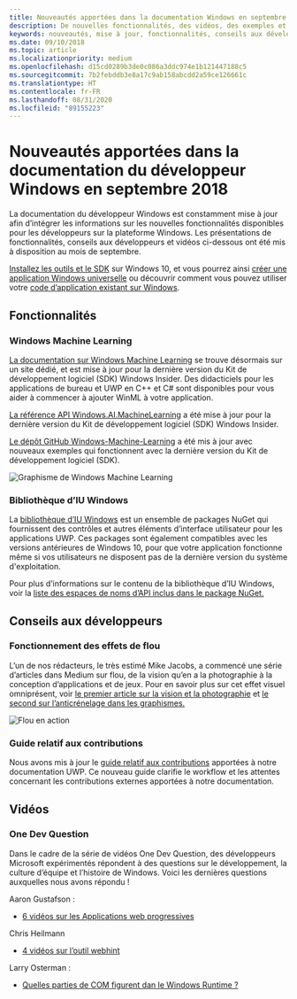 ```yaml
---
title: Nouveautés apportées dans la documentation Windows en septembre 2018 – Développer des applications UWP
description: De nouvelles fonctionnalités, des vidéos, des exemples et des conseils aux développeurs ont été ajoutés à la documentation du développeur Windows 10 en septembre 2018.
keywords: nouveautés, mise à jour, fonctionnalités, conseils aux développeurs, Windows 10, septembre
ms.date: 09/10/2018
ms.topic: article
ms.localizationpriority: medium
ms.openlocfilehash: d15cd0289b3de0c086a3ddc974e1b121447188c5
ms.sourcegitcommit: 7b2febddb3e8a17c9ab158abcdd2a59ce126661c
ms.translationtype: HT
ms.contentlocale: fr-FR
ms.lasthandoff: 08/31/2020
ms.locfileid: "89155223"
---
```

# <a name="whats-new-in-the-windows-developer-docs-in-september-2018"></a>Nouveautés apportées dans la documentation du développeur Windows en septembre 2018

La documentation du développeur Windows est constamment mise à jour afin d’intégrer les informations sur les nouvelles fonctionnalités disponibles pour les développeurs sur la plateforme Windows. Les présentations de fonctionnalités, conseils aux développeurs et vidéos ci-dessous ont été mis à disposition au mois de septembre.

[Installez les outils et le SDK](https://developer.microsoft.com/windows/downloads#_blank) sur Windows 10, et vous pourrez ainsi [créer une application Windows universelle](../get-started/create-uwp-apps.md) ou découvrir comment vous pouvez utiliser votre [code d’application existant sur Windows](../porting/index.md).

## <a name="features"></a>Fonctionnalités

### <a name="windows-machine-learning"></a>Windows Machine Learning

[La documentation sur Windows Machine Learning](/windows/ai/) se trouve désormais sur un site dédié, et est mise à jour pour la dernière version du Kit de développement logiciel (SDK) Windows Insider. Des didacticiels pour les applications de bureau et UWP en C++ et C# sont disponibles pour vous aider à commencer à ajouter WinML à votre application.

[La référence API Windows.AI.MachineLearning](/uwp/api/windows.ai.machinelearning) a été mise à jour pour la dernière version du Kit de développement logiciel (SDK) Windows Insider.

[Le dépôt GitHub Windows-Machine-Learning](https://github.com/Microsoft/Windows-Machine-Learning) a été mis à jour avec nouveaux exemples qui fonctionnent avec la dernière version du Kit de développement logiciel (SDK).

![Graphisme de Windows Machine Learning](images/winml-graphic.png)

### <a name="windows-ui-library"></a>Bibliothèque d’IU Windows

La [bibliothèque d’IU Windows](/uwp/toolkits/winui/) est un ensemble de packages NuGet qui fournissent des contrôles et autres éléments d’interface utilisateur pour les applications UWP. Ces packages sont également compatibles avec les versions antérieures de Windows 10, pour que votre application fonctionne même si vos utilisateurs ne disposent pas de la dernière version du système d'exploitation.

Pour plus d’informations sur le contenu de la bibliothèque d’IU Windows, voir la [liste des espaces de noms d’API inclus dans le package NuGet.](/uwp/api/overview/winui/)

## <a name="developer-guidance"></a>Conseils aux développeurs

### <a name="how-blur-effects-work"></a>Fonctionnement des effets de flou

L’un de nos rédacteurs, le très estimé Mike Jacobs, a commencé une série d’articles dans Medium sur flou, de la vision qu’en a la photographie à la conception d’applications et de jeux. Pour en savoir plus sur cet effet visuel omniprésent, voir [le premier article sur la vision et la photographie](https://medium.com/microsoft-design/science-in-the-system-how-blur-effects-work-8b0590996e09) et [le second sur l’anticrénelage dans les graphismes.](https://medium.com/microsoft-design/science-in-the-system-how-blur-effects-work-part-2-c5589a738515)

![Flou en action](images/blur-example.jpg)

### <a name="contributing-guidance"></a>Guide relatif aux contributions

Nous avons mis à jour le [guide relatif aux contributions](https://github.com/MicrosoftDocs/windows-uwp/blob/docs/CONTRIBUTING.md) apportées à notre documentation UWP. Ce nouveau guide clarifie le workflow et les attentes concernant les contributions externes apportées à notre documentation.

## <a name="videos"></a>Vidéos

### <a name="one-dev-question"></a>One Dev Question

Dans le cadre de la série de vidéos One Dev Question, des développeurs Microsoft expérimentés répondent à des questions sur le développement, la culture d’équipe et l’histoire de Windows. Voici les dernières questions auxquelles nous avons répondu !

Aaron Gustafson :

* [6 vidéos sur les Applications web progressives](https://www.youtube.com/playlist?list=PLWs4_NfqMtoyPHoI-CIB71mEq-om6m35I)

Chris Heilmann

* [4 vidéos sur l’outil webhint](https://www.youtube.com/watch?v=eXfmxmiA00Y&list=PLWs4_NfqMtow00LM-vgyECAlMDxx84Q2v)

Larry Osterman :

* [Quelles parties de COM figurent dan le Windows Runtime ?](https://youtu.be/_nsMjHqRn1w)
